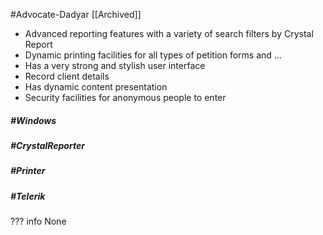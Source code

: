 #Advocate-Dadyar [[Archived]]

* Advanced reporting features with a variety of search filters by Crystal Report
* Dynamic printing facilities for all types of petition forms and ...
* Has a very strong and stylish user interface
* Record client details
* Has dynamic content presentation
* Security facilities for anonymous people to enter

##### #Windows

##### #CrystalReporter

##### #Printer

##### #Telerik

??? info
      None